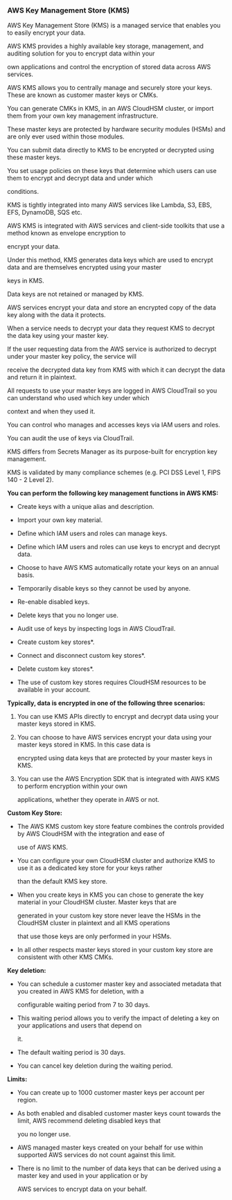 ### AWS Key Management Store (KMS)

AWS Key Management Store (KMS) is a managed service that enables you to easily
encrypt your data.

AWS KMS provides a highly available key storage, management, and auditing
solution for you to encrypt data within your

own applications and control the encryption of stored data across AWS services.

AWS KMS allows you to centrally manage and securely store your keys. These are
known as customer master keys or CMKs.

You can generate CMKs in KMS, in an AWS CloudHSM cluster, or import them from
your own key management infrastructure.

These master keys are protected by hardware security modules (HSMs) and are only
ever used within those modules.

You can submit data directly to KMS to be encrypted or decrypted using these
master keys.

You set usage policies on these keys that determine which users can use them to
encrypt and decrypt data and under which

conditions.

KMS is tightly integrated into many AWS services like Lambda, S3, EBS, EFS,
DynamoDB, SQS etc.

AWS KMS is integrated with AWS services and client-side toolkits that use a
method known as envelope encryption to

encrypt your data.

Under this method, KMS generates data keys which are used to encrypt data and
are themselves encrypted using your master

keys in KMS.

Data keys are not retained or managed by KMS.

AWS services encrypt your data and store an encrypted copy of the data key along
with the data it protects.

When a service needs to decrypt your data they request KMS to decrypt the data
key using your master key.

If the user requesting data from the AWS service is authorized to decrypt under
your master key policy, the service will

receive the decrypted data key from KMS with which it can decrypt the data and
return it in plaintext.

All requests to use your master keys are logged in AWS CloudTrail so you can
understand who used which key under which

context and when they used it.

You can control who manages and accesses keys via IAM users and roles.

You can audit the use of keys via CloudTrail.

KMS differs from Secrets Manager as its purpose-built for encryption key
management.

KMS is validated by many compliance schemes (e.g. PCI DSS Level 1, FIPS 140 - 2
Level 2).

**You can perform the following key management functions in AWS KMS:**

- Create keys with a unique alias and description.

- Import your own key material.

- Define which IAM users and roles can manage keys.

- Define which IAM users and roles can use keys to encrypt and decrypt data.

- Choose to have AWS KMS automatically rotate your keys on an annual basis.

- Temporarily disable keys so they cannot be used by anyone.

- Re-enable disabled keys.

- Delete keys that you no longer use.

- Audit use of keys by inspecting logs in AWS CloudTrail.

- Create custom key stores*.

- Connect and disconnect custom key stores*.

- Delete custom key stores*.


* The use of custom key stores requires CloudHSM resources to be available in
  your account.

**Typically, data is encrypted in one of the following three scenarios:**

1. You can use KMS APIs directly to encrypt and decrypt data using your master
   keys stored in KMS.

2. You can choose to have AWS services encrypt your data using your master keys
   stored in KMS. In this case data is

   encrypted using data keys that are protected by your master keys in KMS.

3. You can use the AWS Encryption SDK that is integrated with AWS KMS to perform
   encryption within your own

   applications, whether they operate in AWS or not.

**Custom Key Store:**

- The AWS KMS custom key store feature combines the controls provided by AWS
  CloudHSM with the integration and ease of

  use of AWS KMS.

- You can configure your own CloudHSM cluster and authorize KMS to use it as a
  dedicated key store for your keys rather

  than the default KMS key store.

- When you create keys in KMS you can chose to generate the key material in your
  CloudHSM cluster. Master keys that are

  generated in your custom key store never leave the HSMs in the CloudHSM
  cluster in plaintext and all KMS operations

  that use those keys are only performed in your HSMs.

- In all other respects master keys stored in your custom key store are
  consistent with other KMS CMKs.

**Key deletion:**

- You can schedule a customer master key and associated metadata that you
  created in AWS KMS for deletion, with a

  configurable waiting period from 7 to 30 days.

- This waiting period allows you to verify the impact of deleting a key on your
  applications and users that depend on

  it.

- The default waiting period is 30 days.

- You can cancel key deletion during the waiting period.

**Limits:**

- You can create up to 1000 customer master keys per account per region.

- As both enabled and disabled customer master keys count towards the limit, AWS
  recommend deleting disabled keys that

  you no longer use.

- AWS managed master keys created on your behalf for use within supported AWS
  services do not count against this limit.

- There is no limit to the number of data keys that can be derived using a
  master key and used in your application or by

  AWS services to encrypt data on your behalf.

